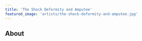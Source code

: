 ```yaml
---
title: 'The Shock Deformity and Amputee'
featured_image: 'artists/the-shock-deformity-and-amputee.jpg'
---
```


## About


